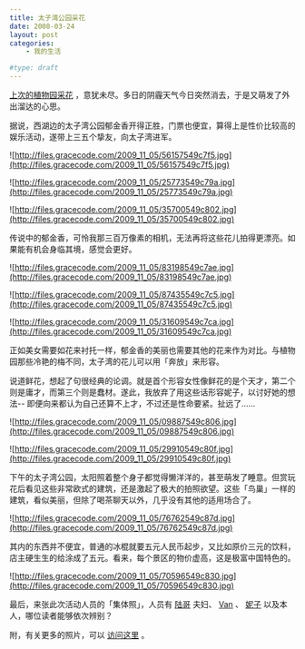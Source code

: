 ```yaml
---
title: 太子湾公园采花
date: 2008-03-24
layout: post
categories:
    - 我的生活

#type: draft
---
```


[上次的植物园采花]({{site.urls}}/posts/1059/) ，意犹未尽。多日的阴霾天气今日突然消去，于是又萌发了外出溜达的心思。

据说，西湖边的太子湾公园郁金香开得正胜，门票也便宜，算得上是性价比较高的娱乐活动，遂带上三五个挚友，向太子湾进军。

![http://files.gracecode.com/2009_11_05/56157549c7f5.jpg](http://files.gracecode.com/2009_11_05/56157549c7f5.jpg)

![http://files.gracecode.com/2009_11_05/25773549c79a.jpg](http://files.gracecode.com/2009_11_05/25773549c79a.jpg)

![http://files.gracecode.com/2009_11_05/35700549c802.jpg](http://files.gracecode.com/2009_11_05/35700549c802.jpg)

传说中的郁金香，可怜我那三百万像素的相机，无法再将这些花儿拍得更漂亮。如果能有机会身临其境，感觉会更好。

![http://files.gracecode.com/2009_11_05/83198549c7ae.jpg](http://files.gracecode.com/2009_11_05/83198549c7ae.jpg)

![http://files.gracecode.com/2009_11_05/87435549c7c5.jpg](http://files.gracecode.com/2009_11_05/87435549c7c5.jpg)

![http://files.gracecode.com/2009_11_05/31609549c7ca.jpg](http://files.gracecode.com/2009_11_05/31609549c7ca.jpg)

正如美女需要如花来衬托一样，郁金香的美丽也需要其他的花来作为对比。与植物园那些冷艳的梅不同，太子湾的花儿可以用「奔放」来形容。

说道鲜花，想起了句很经典的论调。就是首个形容女性像鲜花的是个天才，第二个则是庸才，而第三个则是蠢材。遂此，我放弃了用这些话形容妮子，以讨好她的想法-- 即便向来都认为自己还算不上才，不过还是性命要紧。扯远了……

![http://files.gracecode.com/2009_11_05/09887549c806.jpg](http://files.gracecode.com/2009_11_05/09887549c806.jpg)

![http://files.gracecode.com/2009_11_05/29910549c80f.jpg](http://files.gracecode.com/2009_11_05/29910549c80f.jpg)

下午的太子湾公园，太阳照着整个身子都觉得懒洋洋的，甚至萌发了睡意。但赏玩花后看见这些非常欧式的建筑，还是激起了极大的拍照欲望。这些「鸟巢」一样的建筑，看似美丽，但除了喝茶聊天以外，几乎没有其他的适用场合了。

![http://files.gracecode.com/2009_11_05/76762549c87d.jpg](http://files.gracecode.com/2009_11_05/76762549c87d.jpg)

其内的东西并不便宜，普通的冰棍就要五元人民币起步，又比如原价三元的饮料，店主硬生生的给涂成了五元。看来，每个景区的物价虚高，这是极富中国特色的。

![http://files.gracecode.com/2009_11_05/70596549c830.jpg](http://files.gracecode.com/2009_11_05/70596549c830.jpg)

最后，来张此次活动人员的「集体照」，人员有  [陆哥]({{site.urls}}/posts/972/) 夫妇、 [Van](http://vanglm.spaces.live.com/) 、 [妮子](http://www.yiyitoo.com) 以及本人，哪位读者能够依次辨别？

附，有关更多的照片，可以 [访问这里](http://www.yupoo.com/albums/view?id=ff80808118cb372e0118dbad5df93457) 。
